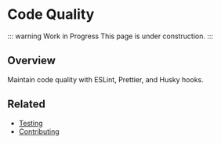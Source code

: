 # Code Quality

::: warning Work in Progress
This page is under construction.
:::

## Overview

Maintain code quality with ESLint, Prettier, and Husky hooks.

## Related

- [Testing](/guide/testing)
- [Contributing](/contributing)
